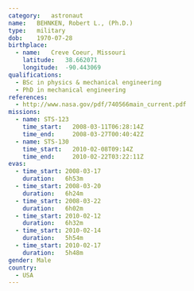 ```yaml
---
category:	astronaut
name:	BEHNKEN, Robert L., (Ph.D.) 
type:	military
dob:	1970-07-28
birthplace:
  - name:	Creve Coeur, Missouri
    latitude:	38.662071
    longitude:	-90.443069
qualifications:
  - BSc in physics & mechanical engineering
  - PhD in mechanical engineering
references:
  - http://www.nasa.gov/pdf/740566main_current.pdf
missions:
  - name: STS-123
    time_start:   2008-03-11T06:28:14Z
    time_end:     2008-03-27T00:40:42Z
  - name: STS-130
    time_start:   2010-02-08T09:14Z
    time_end:     2010-02-22T03:22:11Z
evas:
  - time_start: 2008-03-17
    duration:   6h53m
  - time_start: 2008-03-20
    duration:   6h24m
  - time_start: 2008-03-22
    duration:   6h02m
  - time_start: 2010-02-12
    duration:   6h32m
  - time_start: 2010-02-14
    duration:   5h54m
  - time_start: 2010-02-17
    duration:   5h48m
gender:	Male
country:
  - USA
---
```

